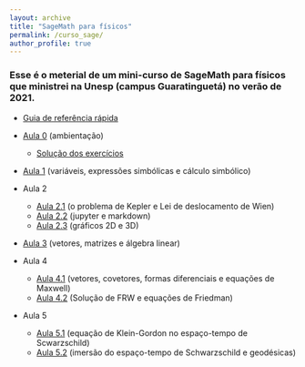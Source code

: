 ```yaml
---
layout: archive
title: "SageMath para físicos"
permalink: /curso_sage/
author_profile: true
---
```


### Esse é o meterial de um mini-curso de SageMath para físicos que ministrei na Unesp (campus Guaratinguetá) no verão de 2021.


* [Guia de referência rápida](/files/quickref-calc.pdf)

* [Aula 0](https://nbviewer.jupyter.org/github/rogeriotc/SageMath_Phys/blob/main/aula_0.ipynb) (ambientação)
    * [Solução dos exercícios](https://nbviewer.jupyter.org/github/rogeriotc/SageMath_Phys/blob/main/aula_0_sol.ipynb)
* [Aula 1](https://nbviewer.jupyter.org/github/rogeriotc/SageMath_Phys/blob/main/aula_1.ipynb) (variáveis, expressões simbólicas e cálculo simbólico)
* Aula 2 
    * [Aula 2.1](https://nbviewer.jupyter.org/github/rogeriotc/SageMath_Phys/blob/main/aula_2_1.ipynb) (o problema de Kepler e Lei de deslocamento de Wien)
    * [Aula 2.2](https://nbviewer.jupyter.org/github/rogeriotc/SageMath_Phys/blob/main/aula_2_2.ipynb) (jupyter e markdown)
    * [Aula 2.3](https://nbviewer.jupyter.org/github/rogeriotc/SageMath_Phys/blob/main/aula_2_3.ipynb) (gráficos 2D e 3D)
* [Aula 3](https://nbviewer.jupyter.org/github/rogeriotc/SageMath_Phys/blob/main/aula_3.ipynb) (vetores, matrizes e álgebra linear)
* Aula 4
    * [Aula 4.1](https://nbviewer.jupyter.org/github/rogeriotc/SageMath_Phys/blob/main/Aula_4_1.ipynb) (vetores, covetores, formas diferenciais e equações de Maxwell)
    * [Aula 4.2](https://nbviewer.jupyter.org/github/rogeriotc/SageMath_Phys/blob/main/Aula_4_2.ipynb) (Solução de FRW e equações de Friedman)
* Aula 5
    * [Aula 5.1](https://nbviewer.jupyter.org/github/rogeriotc/SageMath_Phys/blob/main/Aula_5_1.ipynb) (equação de Klein-Gordon no espaço-tempo de Scwarzschild)
    * [Aula 5.2](https://nbviewer.jupyter.org/github/rogeriotc/SageMath_Phys/blob/main/Aula_5_2.ipynb) (imersão do espaço-tempo de Schwarzschild e geodésicas)
